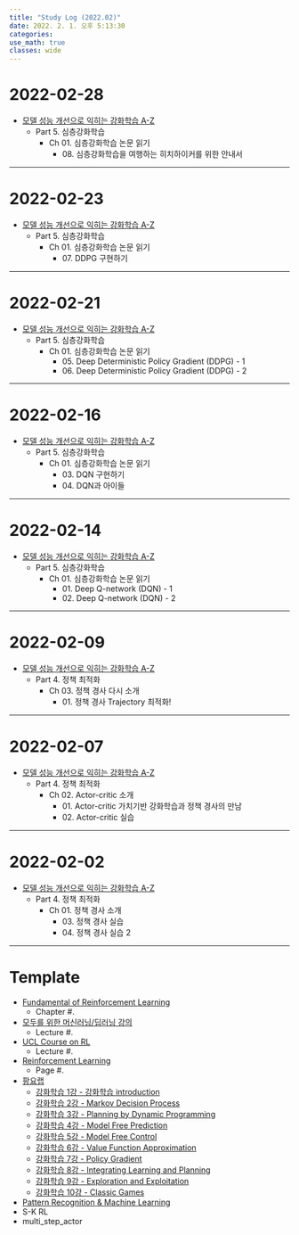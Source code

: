 ```yaml
---
title: "Study Log (2022.02)"
date: 2022. 2. 1. 오후 5:13:30
categories:
use_math: true
classes: wide
---
```


# 2022-02-28
* [모델 성능 개선으로 익히는 강화학습 A-Z](https://fastcampus.co.kr/data_online_rein)
  * Part 5. 심층강화학습
    * Ch 01. 심층강화학습 논문 읽기
      * 08\. 심층강화학습을 여행하는 히치하이커를 위한 안내서

---

# 2022-02-23
* [모델 성능 개선으로 익히는 강화학습 A-Z](https://fastcampus.co.kr/data_online_rein)
  * Part 5. 심층강화학습
    * Ch 01. 심층강화학습 논문 읽기
      * 07\. DDPG 구현하기

---

# 2022-02-21
* [모델 성능 개선으로 익히는 강화학습 A-Z](https://fastcampus.co.kr/data_online_rein)
  * Part 5. 심층강화학습
    * Ch 01. 심층강화학습 논문 읽기
      * 05\. Deep Deterministic Policy Gradient (DDPG) - 1
      * 06\. Deep Deterministic Policy Gradient (DDPG) - 2

---

# 2022-02-16
* [모델 성능 개선으로 익히는 강화학습 A-Z](https://fastcampus.co.kr/data_online_rein)
  * Part 5. 심층강화학습
    * Ch 01. 심층강화학습 논문 읽기
      * 03\. DQN 구현하기
      * 04\. DQN과 아이들

---

# 2022-02-14
* [모델 성능 개선으로 익히는 강화학습 A-Z](https://fastcampus.co.kr/data_online_rein)
  * Part 5. 심층강화학습
    * Ch 01. 심층강화학습 논문 읽기
      * 01\. Deep Q-network (DQN) - 1
      * 02\. Deep Q-network (DQN) - 2

---

# 2022-02-09
* [모델 성능 개선으로 익히는 강화학습 A-Z](https://fastcampus.co.kr/data_online_rein)
  * Part 4. 정책 최적화
    * Ch 03. 정책 경사 다시 소개
      * 01\. 정책 경사 Trajectory 최적화!

---

# 2022-02-07
* [모델 성능 개선으로 익히는 강화학습 A-Z](https://fastcampus.co.kr/data_online_rein)
  * Part 4. 정책 최적화
    * Ch 02. Actor-critic 소개
      * 01\. Actor-critic 가치기반 강화학습과 정책 경사의 만남
      * 02\. Actor-critic 실습

---

# 2022-02-02
* [모델 성능 개선으로 익히는 강화학습 A-Z](https://fastcampus.co.kr/data_online_rein)
  * Part 4. 정책 최적화
    * Ch 01. 정책 경사 소개
      * 03\. 정책 경사 실습
      * 04\. 정책 경사 실습 2

---

# Template
* [Fundamental of Reinforcement Learning](https://dnddnjs.gitbook.io/rl/)
  * Chapter #.
* [모두를 위한 머신러닝/딥러닝 강의](http://hunkim.github.io/ml/)
  * Lecture #.
* [UCL Course on RL](http://www0.cs.ucl.ac.uk/staff/d.silver/web/Teaching.html)
  * Lecture #.
* [Reinforcement Learning](http://incompleteideas.net/book/the-book-2nd.html)
  * Page #.
* [팡요랩](https://www.youtube.com/playlist?list=PLpRS2w0xWHTcTZyyX8LMmtbcMXpd3s4TU)
  * [강화학습 1강 - 강화학습 introduction](https://www.youtube.com/watch?v=wYgyiCEkwC8)
  * [강화학습 2강 - Markov Decision Process](https://www.youtube.com/watch?v=NMesGSXr8H4)
  * [강화학습 3강 - Planning by Dynamic Programming](https://www.youtube.com/watch?v=rrTxOkbHj-M)
  * [강화학습 4강 - Model Free Prediction](https://www.youtube.com/watch?v=47FyZtBRglI)
  * [강화학습 5강 - Model Free Control](https://www.youtube.com/watch?v=2h-FD3e1YgQ)
  * [강화학습 6강 - Value Function Approximation](https://www.youtube.com/watch?v=71nH1BUjhNw)
  * [강화학습 7강 - Policy Gradient](https://www.youtube.com/watch?v=2YFBordM1fA)
  * [강화학습 8강 - Integrating Learning and Planning](https://www.youtube.com/watch?v=S216ZLuCdM0)
  * [강화학습 9강 - Exploration and Exploitation](https://www.youtube.com/watch?v=nm6RwuA_pGE)
  * [강화학습 10강 - Classic Games](https://www.youtube.com/watch?v=C5_2v4pRc5c)
* [Pattern Recognition & Machine Learning](http://norman3.github.io/prml/)
* S-K RL
* multi_step_actor
